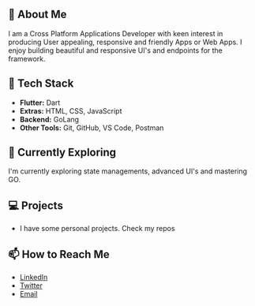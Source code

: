 ## 🚀 About Me
I am a Cross Platform Applications Developer with keen interest in producing User appealing, responsive and friendly Apps or Web Apps. I enjoy building beautiful and responsive UI's and endpoints for the framework. 


## 🔧 Tech Stack
- **Flutter:** Dart
- **Extras:** HTML, CSS, JavaScript
- **Backend:** GoLang
- **Other Tools:** Git, GitHub, VS Code, Postman

## 🌱 Currently Exploring
I'm currently exploring state managements, advanced UI's and mastering GO.

## 💻 Projects
- I have some personal projects. Check my repos


## 📫 How to Reach Me
- [LinkedIn](https://www.linkedin.com/in/promise-amaechi-543740249/)
- [Twitter](https://twitter.com/a_new_dozie)
- [Email](mailto:amaechipromise16@gmail.com)




